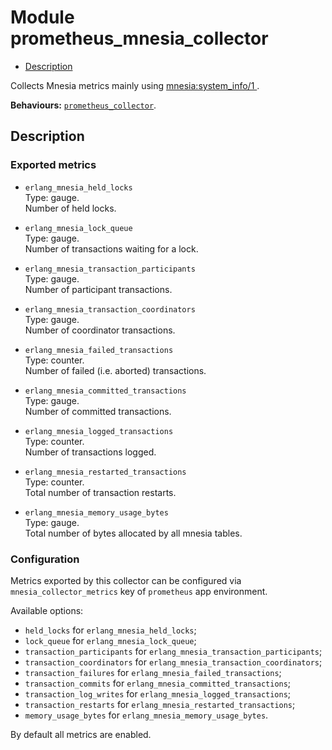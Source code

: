 

# Module prometheus_mnesia_collector #
* [Description](#description)

Collects Mnesia metrics mainly using
[
mnesia:system_info/1
](http://erlang.org/doc/man/mnesia.md#system_info-1).

__Behaviours:__ [`prometheus_collector`](prometheus_collector.md).

<a name="description"></a>

## Description ##


### <a name="Exported_metrics">Exported metrics</a> ###


* `erlang_mnesia_held_locks`<br />
Type: gauge.<br />
Number of held locks.

* `erlang_mnesia_lock_queue`<br />
Type: gauge.<br />
Number of transactions waiting for a lock.

* `erlang_mnesia_transaction_participants`<br />
Type: gauge.<br />
Number of participant transactions.

* `erlang_mnesia_transaction_coordinators`<br />
Type: gauge.<br />
Number of coordinator transactions.

* `erlang_mnesia_failed_transactions`<br />
Type: counter.<br />
Number of failed (i.e. aborted) transactions.

* `erlang_mnesia_committed_transactions`<br />
Type: gauge.<br />
Number of committed transactions.

* `erlang_mnesia_logged_transactions`<br />
Type: counter.<br />
Number of transactions logged.

* `erlang_mnesia_restarted_transactions`<br />
Type: counter.<br />
Total number of transaction restarts.

* `erlang_mnesia_memory_usage_bytes`<br />
Type: gauge.<br />
Total number of bytes allocated by all mnesia tables.



### <a name="Configuration">Configuration</a> ###

Metrics exported by this collector can be configured via
`mnesia_collector_metrics` key of `prometheus` app environment.

Available options:
- `held_locks` for `erlang_mnesia_held_locks`;
- `lock_queue` for `erlang_mnesia_lock_queue`;
- `transaction_participants` for `erlang_mnesia_transaction_participants`;
- `transaction_coordinators` for `erlang_mnesia_transaction_coordinators`;
- `transaction_failures` for `erlang_mnesia_failed_transactions`;
- `transaction_commits` for `erlang_mnesia_committed_transactions`;
- `transaction_log_writes` for `erlang_mnesia_logged_transactions`;
- `transaction_restarts` for `erlang_mnesia_restarted_transactions`;
- `memory_usage_bytes` for `erlang_mnesia_memory_usage_bytes`.

By default all metrics are enabled.
